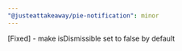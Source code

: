 ```yaml
---
"@justeattakeaway/pie-notification": minor
---
```


[Fixed] - make isDismissible set to false by default
